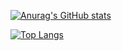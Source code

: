
[![Anurag's GitHub stats](https://github-readme-stats.vercel.app/api?username=araujolucas3005)](https://github.com/anuraghazra/github-readme-stats)

[![Top Langs](https://github-readme-stats.vercel.app/api/top-langs/?username=araujolucas3005&layout=compact)](https://github.com/anuraghazra/github-readme-stats)


<!--
**araujolucas3005/araujolucas3005** is a ✨ _special_ ✨ repository because its `README.md` (this file) appears on your GitHub profile.

Here are some ideas to get you started:

- 🔭 I’m currently working on ...
- 🌱 I’m currently learning ...
- 👯 I’m looking to collaborate on ...
- 🤔 I’m looking for help with ...
- 💬 Ask me about ...
- 📫 How to reach me: ...
- 😄 Pronouns: ...
- ⚡ Fun fact: ...
-->
